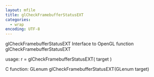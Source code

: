 ```yaml
---
layout: mfile
title: glCheckFramebufferStatusEXT
categories:
  - wrap
encoding: UTF-8
---
```


glCheckFramebufferStatusEXT  Interface to OpenGL function glCheckFramebufferStatusEXT

usage:  r = glCheckFramebufferStatusEXT( target )

C function:  GLenum glCheckFramebufferStatusEXT(GLenum target)